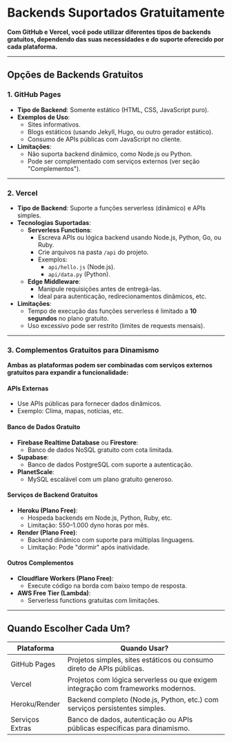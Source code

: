 # Backends Suportados Gratuitamente

**Com GitHub e Vercel, você pode utilizar diferentes tipos de backends gratuitos, dependendo das suas necessidades e do suporte oferecido por cada plataforma.**

---

## Opções de Backends Gratuitos

### 1. GitHub Pages

- **Tipo de Backend**: Somente estático (HTML, CSS, JavaScript puro).
- **Exemplos de Uso**:
  - Sites informativos.
  - Blogs estáticos (usando Jekyll, Hugo, ou outro gerador estático).
  - Consumo de APIs públicas com JavaScript no cliente.
- **Limitações**:
  - Não suporta backend dinâmico, como Node.js ou Python.
  - Pode ser complementado com serviços externos (ver seção "Complementos").

---

### 2. Vercel

- **Tipo de Backend**: Suporte a funções serverless (dinâmico) e APIs simples.
- **Tecnologias Suportadas**:
  - **Serverless Functions**:
    - Escreva APIs ou lógica backend usando Node.js, Python, Go, ou Ruby.
    - Crie arquivos na pasta `/api` do projeto.
    - Exemplos:
      - `api/hello.js` (Node.js).
      - `api/data.py` (Python).
  - **Edge Middleware**:
    - Manipule requisições antes de entregá-las.
    - Ideal para autenticação, redirecionamentos dinâmicos, etc.
- **Limitações**:
  - Tempo de execução das funções serverless é limitado a **10 segundos** no plano gratuito.
  - Uso excessivo pode ser restrito (limites de requests mensais).

---

### 3. Complementos Gratuitos para Dinamismo

**Ambas as plataformas podem ser combinadas com serviços externos gratuitos para expandir a funcionalidade:**

#### APIs Externas

- Use APIs públicas para fornecer dados dinâmicos.
- Exemplo: Clima, mapas, notícias, etc.

#### Banco de Dados Gratuito

- **Firebase Realtime Database** ou **Firestore**:
  - Banco de dados NoSQL gratuito com cota limitada.
- **Supabase**:
  - Banco de dados PostgreSQL com suporte a autenticação.
- **PlanetScale**:
  - MySQL escalável com um plano gratuito generoso.

#### Serviços de Backend Gratuitos

- **Heroku (Plano Free)**:
  - Hospeda backends em Node.js, Python, Ruby, etc.
  - Limitação: 550–1.000 dyno horas por mês.
- **Render (Plano Free)**:
  - Backend dinâmico com suporte para múltiplas linguagens.
  - Limitação: Pode "dormir" após inatividade.

#### Outros Complementos

- **Cloudflare Workers (Plano Free)**:
  - Execute código na borda com baixo tempo de resposta.
- **AWS Free Tier (Lambda)**:
  - Serverless functions gratuitas com limitações.

---

## Quando Escolher Cada Um?

| Plataforma      | Quando Usar?                                                                     |
| --------------- | -------------------------------------------------------------------------------- |
| GitHub Pages    | Projetos simples, sites estáticos ou consumo direto de APIs públicas.            |
| Vercel          | Projetos com lógica serverless ou que exigem integração com frameworks modernos. |
| Heroku/Render   | Backend completo (Node.js, Python, etc.) com serviços persistentes simples.      |
| Serviços Extras | Banco de dados, autenticação ou APIs públicas específicas para dinamismo.        |
